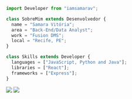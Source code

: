 ```js
import Developer from "iamsamarav";

class SobreMim extends Desenvolvedor {
  name = "Samara Vitória";
  area = "Back-End/Data Analyst";
  work = "Fusion DMS";
  local = "Recife, PE";
}

class Skills extends Developer {
  languages = ["JavaScript, Python and Java"];
  libraries = ["React"];
  frameworks = ["Express"];
}
```

<p align="left">
  <a href="#" alt="Gmail">
  <img src="https://img.shields.io/badge/-Gmail-FF0000?style=flat-square&labelColor=FF0000&logo=gmail&logoColor=white&link=LINK-DO-SEU-GMAIL" /></a>

  <a href="#" alt="LinkedIn">
  <img src="https://img.shields.io/badge/-Linkedin-0e76a8?style=flat-square&logo=Linkedin&logoColor=white&link=LINK-DO-SEU-LINKEDIN" /></a>

</p>
